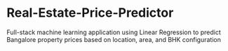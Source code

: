 # Real-Estate-Price-Predictor
Full-stack machine learning application using Linear Regression to predict Bangalore property prices based on location, area, and BHK configuration
